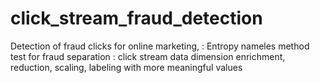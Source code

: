 # click_stream_fraud_detection
Detection of fraud clicks for online marketing,
:
Entropy nameles method test for fraud separation
:
click stream data dimension enrichment, reduction, scaling, labeling with more meaningful values
